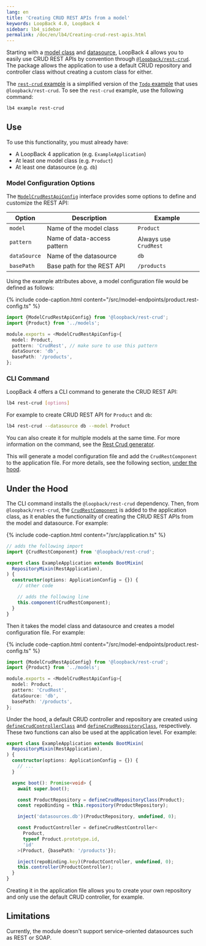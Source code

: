 ```yaml
---
lang: en
title: 'Creating CRUD REST APIs from a model'
keywords: LoopBack 4.0, LoopBack 4
sidebar: lb4_sidebar
permalink: /doc/en/lb4/Creating-crud-rest-apis.html
---
```


Starting with a [model class](Model.md) and [datasource](DataSources.md),
LoopBack 4 allows you to easily use CRUD REST APIs by convention through
[`@loopback/rest-crud`](https://github.com/strongloop/loopback-next/tree/master/packages/rest-crud).
The package allows the application to use a default CRUD repository and
controller class without creating a custom class for either.

The
[`rest-crud` example](https://github.com/strongloop/loopback-next/tree/master/examples/rest-crud)
is a simplified version of the
[`Todo` example](https://github.com/strongloop/loopback-next/tree/master/examples/todo)
that uses `@loopback/rest-crud`. To see the `rest-crud` example, use the
following command:

```sh
lb4 example rest-crud
```

## Use

To use this functionality, you must already have:

- A LoopBack 4 application (e.g. `ExampleApplication`)
- At least one model class (e.g. `Product`)
- At least one datasource (e.g. `db`)

### Model Configuration Options

The
[`ModelCrudRestApiConfig`](https://loopback.io/doc/en/lb4/apidocs.rest-crud.modelcrudrestapiconfig.html)
interface provides some options to define and customize the REST API:

<table>
  <thead>
  <tr>
    <th>Option</th>
    <th>Description</th>
    <th>Example</th>
  </tr>
  </thead>

  <tbody>
  <tr>
    <td><code>model</code></td>
    <td>Name of the model class</td>
    <td><code>Product</code></td>
  </tr>
  <tr>
    <td><code>pattern</code></td>
    <td>Name of data-access pattern</td>
    <td>Always use <code>CrudRest</code></td>
  </tr>
  <tr>
    <td><code>dataSource</code></td>
    <td>Name of the datasource</td>
    <td><code>db</code></td>
  </tr>
  <tr>
    <td><code>basePath</code></td>
    <td>Base path for the REST API</td>
    <td><code>/products</code></td>
  </tr>
  </tbody>
</table>

Using the example attributes above, a model configuration file would be defined
as follows:

{% include code-caption.html content="/src/model-endpoints/product.rest-config.ts" %}

```ts
import {ModelCrudRestApiConfig} from '@loopback/rest-crud';
import {Product} from '../models';

module.exports = <ModelCrudRestApiConfig>{
  model: Product,
  pattern: 'CrudRest', // make sure to use this pattern
  dataSource: 'db',
  basePath: '/products',
};
```

### CLI Command

LoopBack 4 offers a CLI command to generate the CRUD REST API:

```sh
lb4 rest-crud [options]
```

For example to create CRUD REST API for `Product` and `db`:

```sh
lb4 rest-crud --datasource db --model Product
```

You can also create it for multiple models at the same time. For more
information on the command, see the
[Rest Crud generator](Rest-Crud-generator.md).

This will generate a model configuration file and add the `CrudRestComponent` to
the application file. For more details, see the following section,
[under the hood](#Under-the-hood).

## Under the Hood

The CLI command installs the `@loopback/rest-crud` dependency. Then, from
`@loopback/rest-crud`, the
[`CrudRestComponent`](https://loopback.io/doc/en/lb4/apidocs.rest-crud.crudrestcomponent.html)
is added to the application class, as it enables the functionality of creating
the CRUD REST APIs from the model and datasource. For example:

{% include code-caption.html content="/src/application.ts" %}

```ts
// adds the following import
import {CrudRestComponent} from '@loopback/rest-crud';

export class ExampleApplication extends BootMixin(
  RepositoryMixin(RestApplication),
) {
  constructor(options: ApplicationConfig = {}) {
    // other code

    // adds the following line
    this.component(CrudRestComponent);
  }
}
```

Then it takes the model class and datasource and creates a model configuration
file. For example:

{% include code-caption.html content="/src/model-endpoints/product.rest-config.ts" %}

```ts
import {ModelCrudRestApiConfig} from '@loopback/rest-crud';
import {Product} from '../models';

module.exports = <ModelCrudRestApiConfig>{
  model: Product,
  pattern: 'CrudRest',
  dataSource: 'db',
  basePath: '/products',
};
```

Under the hood, a default CRUD controller and repository are created using
[`defineCrudControllerClass`](https://loopback.io/doc/en/lb4/apidocs.rest-crud.definecrudrestcontroller.html)
and
[`defineCrudRepositoryClass`](https://loopback.io/doc/en/lb4/apidocs.rest-crud.definecrudrepositoryclass.html),
respectively. These two functions can also be used at the application level. For
example:

```ts
export class ExampleApplication extends BootMixin(
  RepositoryMixin(RestApplication),
) {
  constructor(options: ApplicationConfig = {}) {
    // ...
  }

  async boot(): Promise<void> {
    await super.boot();

    const ProductRepository = defineCrudRepositoryClass(Product);
    const repoBinding = this.repository(ProductRepository);

    inject('datasources.db')(ProductRepository, undefined, 0);

    const ProductController = defineCrudRestController<
      Product,
      typeof Product.prototype.id,
      'id'
    >(Product, {basePath: '/products'});

    inject(repoBinding.key)(ProductController, undefined, 0);
    this.controller(ProductController);
  }
}
```

Creating it in the application file allows you to create your own repository and
only use the default CRUD controller, for example.

## Limitations

Currently, the module doesn't support service-oriented datasources such as REST
or SOAP.
